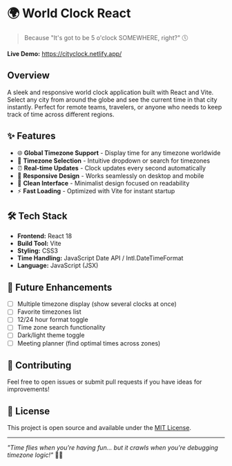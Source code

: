 # 🌍 World Clock React

> Because "It's got to be 5 o'clock SOMEWHERE, right?" 🕔

**Live Demo:** https://cityclock.netlify.app/

## Overview

A sleek and responsive world clock application built with React and Vite. Select any city from around the globe and see the current time in that city instantly. Perfect for remote teams, travelers, or anyone who needs to keep track of time across different regions.

## ✨ Features

- 🌐 **Global Timezone Support** - Display time for any timezone worldwide
- 🎯 **Timezone Selection** - Intuitive dropdown or search for timezones
- ⏰ **Real-time Updates** - Clock updates every second automatically
- 📱 **Responsive Design** - Works seamlessly on desktop and mobile
- 🎨 **Clean Interface** - Minimalist design focused on readability
- ⚡ **Fast Loading** - Optimized with Vite for instant startup

## 🛠️ Tech Stack

- **Frontend:** React 18
- **Build Tool:** Vite
- **Styling:** CSS3
- **Time Handling:** JavaScript Date API / Intl.DateTimeFormat
- **Language:** JavaScript (JSX)

## 🔮 Future Enhancements

- [ ] Multiple timezone display (show several clocks at once)
- [ ] Favorite timezones list
- [ ] 12/24 hour format toggle
- [ ] Time zone search functionality
- [ ] Dark/light theme toggle
- [ ] Meeting planner (find optimal times across zones)

## 🤝 Contributing

Feel free to open issues or submit pull requests if you have ideas for improvements!

## 📄 License

This project is open source and available under the [MIT License](LICENSE).

---

*"Time flies when you're having fun... but it crawls when you're debugging timezone logic!"* 🐛⏰

